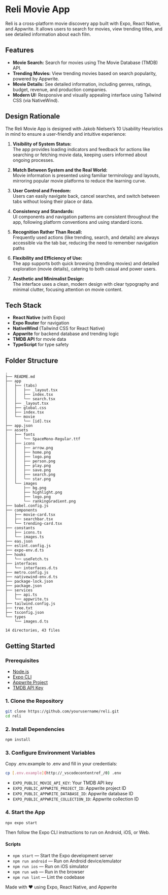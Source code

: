 # Reli Movie App

Reli is a cross-platform movie discovery app built with Expo, React Native, and Appwrite. It allows users to search for movies, view trending titles, and see detailed information about each film.

## Features

- **Movie Search:** Search for movies using The Movie Database (TMDB) API.
- **Trending Movies:** View trending movies based on search popularity, powered by Appwrite.
- **Movie Details:** See detailed information, including genres, ratings, budget, revenue, and production companies.
- **Modern UI:** Responsive and visually appealing interface using Tailwind CSS (via NativeWind).

## Design Rationale

The Reli Movie App is designed with Jakob Nielsen’s 10 Usability Heuristics in mind to ensure a user-friendly and intuitive experience:

1. **Visibility of System Status:**  
   The app provides loading indicators and feedback for actions like searching or fetching movie data, keeping users informed about ongoing processes.

2. **Match Between System and the Real World:**  
   Movie information is presented using familiar terminology and layouts, mirroring popular movie platforms to reduce the learning curve.

3. **User Control and Freedom:**  
   Users can easily navigate back, cancel searches, and switch between tabs without losing their place or data.

4. **Consistency and Standards:**  
   UI components and navigation patterns are consistent throughout the app, following platform conventions and using standard icons.

5. **Recognition Rather Than Recall:**  
   Frequently used actions (like trending, search, and details) are always accessible via the tab bar, reducing the need to remember navigation paths

6. **Flexibility and Efficiency of Use:**  
   The app supports both quick browsing (trending movies) and detailed exploration (movie details), catering to both casual and power users.

7. **Aesthetic and Minimalist Design:**  
   The interface uses a clean, modern design with clear typography and minimal clutter, focusing attention on movie content.



## Tech Stack

- **React Native** (with Expo)
- **Expo Router** for navigation
- **NativeWind** (Tailwind CSS for React Native)
- **Appwrite** for backend database and trending logic
- **TMDB API** for movie data
- **TypeScript** for type safety

## Folder Structure

```
.
├── README.md
├── app
│   ├── (tabs)
│   │   ├── _layout.tsx
│   │   ├── index.tsx
│   │   └── search.tsx
│   ├── _layout.tsx
│   ├── global.css
│   ├── index.tsx
│   └── movie
│       └── [id].tsx
├── app.json
├── assets
│   ├── fonts
│   │   └── SpaceMono-Regular.ttf
│   ├── icons
│   │   ├── arrow.png
│   │   ├── home.png
│   │   ├── logo.png
│   │   ├── person.png
│   │   ├── play.png
│   │   ├── save.png
│   │   ├── search.png
│   │   └── star.png
│   └── images
│       ├── bg.png
│       ├── highlight.png
│       ├── logo.png
│       └── rankingGradient.png
├── babel.config.js
├── components
│   ├── movie-card.tsx
│   ├── searchbar.tsx
│   └── trending-card.tsx
├── constants
│   ├── icons.ts
│   └── images.ts
├── eas.json
├── eslint.config.js
├── expo-env.d.ts
├── hooks
│   └── useFetch.ts
├── interfaces
│   └── interfaces.d.ts
├── metro.config.js
├── nativewind-env.d.ts
├── package-lock.json
├── package.json
├── services
│   ├── api.ts
│   └── appwrite.ts
├── tailwind.config.js
├── tree.txt
├── tsconfig.json
└── types
    └── images.d.ts

14 directories, 43 files

```

## Getting Started

### Prerequisites

- [Node.js](https://nodejs.org/)
- [Expo CLI](https://docs.expo.dev/get-started/installation/)
- [Appwrite Project](https://appwrite.io/)
- [TMDB API Key](https://www.themoviedb.org/documentation/api)

### 1. Clone the Repository

```sh
git clone https://github.com/yourusername/reli.git
cd reli
```

### 2. Install Dependencies

```sh
npm install
```

### 3. Configure Environment Variables

Copy .env.example to .env and fill in your credentials:

```sh
cp [.env.example](http://_vscodecontentref_/0) .env
```

- `EXPO_PUBLIC_MOVIE_API_KEY`: Your TMDB API key
- `EXPO_PUBLIC_APPWRITE_PROJECT_ID`: Appwrite project ID
- `EXPO_PUBLIC_APPWRITE_DATABASE_ID`: Appwrite database ID
- `EXPO_PUBLIC_APPWRITE_COLLECTION_ID`: Appwrite collection ID

### 4. Start the App

```sh
npx expo start
```

Then follow the Expo CLI instructions to run on Android, iOS, or Web.

#### Scripts

- `npm start` — Start the Expo development server
- `npm run android` — Run on Android device/emulator
- `npm run ios` — Run on iOS simulator
- `npm run web` — Run in the browser
- `npm run lint` — Lint the codebase


Made with ❤️ using Expo, React Native, and Appwrite

